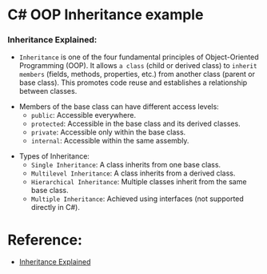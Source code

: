 # C# OOP Inheritance example

### Inheritance Explained:

- `Inheritance` is one of the four fundamental principles of Object-Oriented Programming (OOP). 
  It allows `a class` (child or derived class) to `inherit members` (fields, methods, properties, etc.) from another class (parent or base class). 
  This promotes code reuse and establishes a relationship between classes.

* Members of the base class can have different access levels:
  * `public`: Accessible everywhere.
  * `protected`: Accessible in the base class and its derived classes.
  * `private`: Accessible only within the base class.
  * `internal`: Accessible within the same assembly.

- Types of Inheritance:
  * `Single Inheritance`: A class inherits from one base class.
  * `Multilevel Inheritance`: A class inherits from a derived class.
  * `Hierarchical Inheritance`: Multiple classes inherit from the same base class.
  * `Multiple Inheritance`: Achieved using interfaces (not supported directly in C#).

# Reference:

- [Inheritance Explained](https://chatgpt.com/share/678e5d69-4090-8013-aab5-233f725f84f8)
